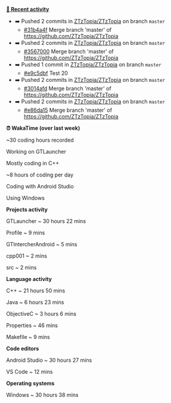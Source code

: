 **[📰 Recent activity](https://github.com/ZTzTopia)**
* ➡️ Pushed 2 commits in [ZTzTopia/ZTzTopia](https://github.com/ZTzTopia/ZTzTopia) on branch `master`
  * [#31b4a4f](https://github.com/ZTzTopia/ZTzTopia/commit/31b4a4f) Merge branch &#39;master&#39; of https://github.com/ZTzTopia/ZTzTopia
* ➡️ Pushed 2 commits in [ZTzTopia/ZTzTopia](https://github.com/ZTzTopia/ZTzTopia) on branch `master`
  * [#3567000](https://github.com/ZTzTopia/ZTzTopia/commit/3567000) Merge branch &#39;master&#39; of https://github.com/ZTzTopia/ZTzTopia
* ➡️ Pushed 1 commit in [ZTzTopia/ZTzTopia](https://github.com/ZTzTopia/ZTzTopia) on branch `master`
  * [#e9c5dbf](https://github.com/ZTzTopia/ZTzTopia/commit/e9c5dbf) Test 20
* ➡️ Pushed 2 commits in [ZTzTopia/ZTzTopia](https://github.com/ZTzTopia/ZTzTopia) on branch `master`
  * [#3014afd](https://github.com/ZTzTopia/ZTzTopia/commit/3014afd) Merge branch &#39;master&#39; of https://github.com/ZTzTopia/ZTzTopia
* ➡️ Pushed 2 commits in [ZTzTopia/ZTzTopia](https://github.com/ZTzTopia/ZTzTopia) on branch `master`
  * [#e86da15](https://github.com/ZTzTopia/ZTzTopia/commit/e86da15) Merge branch &#39;master&#39; of https://github.com/ZTzTopia/ZTzTopia



**⏰ WakaTime (over last week)**
  
    
    
  ~30 coding hours recorded
    
    
  Working on GTLauncher
    
    
  Mostly coding in C++
    
    
    
  ~8 hours of coding per day
    
    
  Coding with Android Studio
    
    
  Using Windows
    

    
    
        
  **Projects activity**
          
            
              
              
               
              
                
              
                
              
                
              
                
              
                
              
                
              
                
              
                
              
                
              
                
              
                
              
                
              
                
              
                
              
                
              
              
               
                
              
              
  GTLauncher                ~ 30 hours 22 mins
            
              
              
               
              
                
              
                
              
                
              
                
              
                
              
                
              
                
              
                
              
                
              
                
              
                
              
                
              
                
              
                
              
                
              
                
              
                
              
                
              
              
              
              
  Profile                   ~ 9 mins
            
              
              
               
              
                
              
                
              
                
              
                
              
                
              
                
              
                
              
              
              
              
  GTIntercherAndroid        ~ 5 mins
            
              
              
               
              
                
              
                
              
                
              
                
              
                
              
                
              
                
              
                
              
                
              
                
              
                
              
                
              
                
              
                
              
                
              
                
              
                
              
                
              
                
              
              
              
              
  cpp001                    ~ 2 mins
            
              
              
               
              
                
              
                
              
                
              
                
              
                
              
                
              
                
              
                
              
                
              
                
              
                
              
                
              
                
              
                
              
                
              
                
              
                
              
                
              
                
              
                
              
                
              
                
              
              
              
              
  src                       ~ 2 mins
            
          
        
  **Language activity**
          
            
              
              
               
              
                
              
                
              
                
              
                
              
                
              
                
              
                
              
                
              
                
              
                
              
                
              
                
              
                
              
                
              
                
              
                
              
                
              
                
              
                
              
                
              
                
              
                
              
              
               
                
              
              
  C++                       ~ 21 hours 50 mins
            
              
              
               
              
                
              
                
              
                
              
                
              
                
              
                
              
                
              
                
              
                
              
                
              
                
              
                
              
                
              
                
              
                
              
                
              
                
              
                
              
                
              
                
              
                
              
              
               
                
              
              
  Java                      ~ 6 hours 23 mins
            
              
              
               
              
                
              
                
              
                
              
                
              
                
              
                
              
                
              
                
              
                
              
                
              
                
              
                
              
                
              
                
              
                
              
              
               
                
              
              
  ObjectiveC                ~ 3 hours 6 mins
            
              
              
               
              
                
              
                
              
                
              
                
              
                
              
                
              
                
              
                
              
                
              
                
              
                
              
                
              
                
              
                
              
                
              
              
              
              
  Properties                ~ 46 mins
            
              
              
               
              
                
              
                
              
                
              
                
              
                
              
                
              
                
              
                
              
                
              
                
              
                
              
                
              
                
              
                
              
                
              
                
              
                
              
              
              
              
  Makefile                  ~ 9 mins
            
          
        
    
        
  **Code editors**
          
            
              
              
               
              
                
              
                
              
                
              
                
              
                
              
                
              
                
              
                
              
                
              
                
              
                
              
              
               
                
              
              
  Android Studio            ~ 30 hours 27 mins
            
              
              
               
              
                
              
                
              
                
              
                
              
                
              
                
              
                
              
                
              
                
              
                
              
                
              
                
              
                
              
                
              
                
              
                
              
                
              
                
              
              
              
              
  VS Code                   ~ 12 mins
            
          
        
  **Operating systems**
          
            
              
              
               
              
                
              
                
              
                
              
                
              
                
              
                
              
                
              
                
              
                
              
                
              
                
              
                
              
                
              
                
              
                
              
                
              
                
              
                
              
              
               
                
              
              
  Windows                   ~ 30 hours 38 mins
            
          
        
    
  
